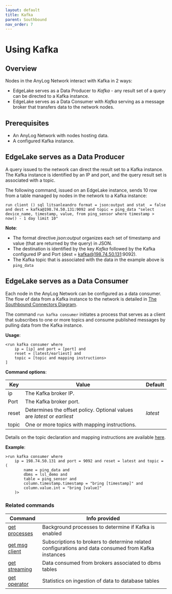 ```yaml
---
layout: default
title: Kafka
parent: Southbound
nav_order: 7
---
```

# Using Kafka

## Overview

Nodes in the AnyLog Network interact with Kafka in 2 ways:
* EdgeLake serves as a Data Producer to _Kafka_ - any result set of a query can be directed to a Kafka instance.   
* EdgeLake serves as a Data Consumer with _Kafka_ serving as a message broker that transfers data to the network nodes.  
  
## Prerequisites

* An AnyLog Network with nodes hosting data.
* A configured Kafka instance.

## EdgeLake serves as a Data Producer 

A query issued to the network can direct the result set to a Kafka instance.  
The Kafka instance is identified by an IP and port, and the query result set is associated with a topic.  

The following command, issued on an EdgeLake instance, sends 10 row from a table managed by nodes in the network to a Kafka instance:

<pre class="code-frame"><code class="language-anylog">run client () sql litsanleandro format = json:output and stat  = false and dest = kafka@198.74.50.131:9092 and topic = ping_data "select device_name, timestamp, value, from ping_sensor where timestamp > now() - 1 day limit 10"</code></pre>

**Note**:
* The format directive _json:output_ organizes each set of timestamp and value (that are returned by the query) in JSON.
* The destination is identified by the key _Kafka_ followed by the Kafka configured IP and Port (dest = kafka@198.74.50.131:9092).
* The Kafka topic that is associated with the data in the example above is `ping_data`

## EdgeLake serves as a Data Consumer

Each node in the AnyLog Network can be configured as a data consumer.  
The flow of data from a Kafka instance to the network is detailed in [The Southbound Connectors Diagram](https://github.com/AnyLog-co/documentation/blob/master/adding%20data.md#the-southbound-connectors-diagram).

The command `run kafka consumer` initiates a process that serves as a client that subscribes to one or more topics 
and consume published messages by pulling data from the Kafka instance.

**Usage**:

<pre class="code-frame"><code class="language-anylog">&lt;run kafka consumer where 
    ip = [ip] and port = [port] and 
    reset = [latest/earliest] and
    topic = [topic and mapping instructions&gt;
]</code></pre>


**Command options**:

| Key        | Value  | Default  |
| ---------- | -------| ------- |
| ip         | The Kafka broker IP. |  |
| Port       | The Kafka broker port. | |
| reset      | Determines the offset policy. Optional values are _latest_ or _earliest_| _latest_ |
| topic      | One or more topics with mapping instructions.| |

Details on the topic declaration and mapping instructions are available [here](https://github.com/AnyLog-co/documentation/blob/master/message%20broker.md#the-topic-params).  

**Example**:
<pre class="code-frame"><code class="language-anylog">&gt;run kafka consumer where 
    ip = 198.74.50.131 and port = 9092 and reset = latest and topic = (
        name = ping_data and 
        dbms = lsl_demo and 
        table = ping_sensor and 
        column.timestamp.timestamp = "bring [timestamp]" and 
        column.value.int = "bring [value]"
    )&gt;</code></pre>


### Related commands

| Command                                                          | Info provided  |
|------------------------------------------------------------------| -------|
| [get processes](https://github.com/AnyLog-co/documentation/blob/master/monitoring%20nodes.md#the-get-processes-command) | Background processes to determine if Kafka is enabled |
| [get msg client](https://github.com/AnyLog-co/documentation/blob/master/monitoring%20calls.md#get-msg-clients)          | Subscriptions to brokers to determine related configurations and data consumed from Kafka instances |
| [get streaming](https://github.com/AnyLog-co/documentation/blob/master/monitoring%20calls.md#get-streaming)             | Data consumed from brokers associated to dbms tables |
| [get operator](https://github.com/AnyLog-co/documentation/blob/master/monitoring%20calls.md#get-operator)               | Statistics on ingestion of data to database tables |
